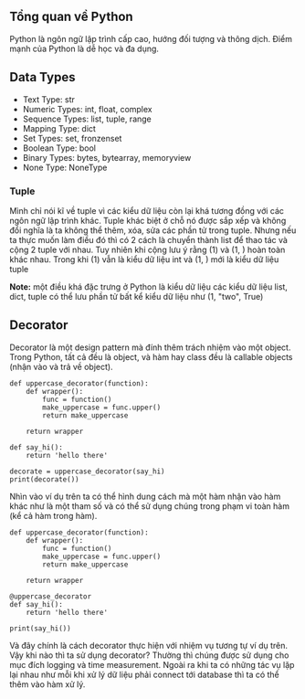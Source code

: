 ## Tổng quan về Python

Python là ngôn ngữ lập trình cấp cao, hướng đối tượng và thông dịch. Điểm mạnh của Python là dễ học và đa dụng.

## Data Types

- Text Type: str
- Numeric Types: int, float, complex
- Sequence Types: list, tuple, range
- Mapping Type: dict
- Set Types: set, fronzenset
- Boolean Type: bool
- Binary Types: bytes, bytearray, memoryview
- None Type: NoneType

### Tuple

Mình chỉ nói kĩ về tuple vì các kiểu dữ liệu còn lại khá tương đồng với các ngôn ngữ lập trình khác. Tuple khác biệt ở chỗ nó được sắp xếp và không đổi nghĩa là ta không thể thêm, xóa, sửa các phần tử trong tuple.
Nhưng nếu ta thực muốn làm điều đó thì có 2 cách là chuyển thành list để thao tác và cộng 2 tuple với nhau. Tuy nhiên khi cộng lưu ý rằng (1) và (1, ) hoàn toàn khác nhau. Trong khi (1) vẫn là kiểu dữ liệu int và (1, ) mới là kiểu dữ liệu tuple

**Note:** một điều khá đặc trưng ở Python là kiểu dữ liệu các kiểu dữ liệu list, dict, tuple có thể lưu phần tử bất kể kiểu dữ liệu như (1, "two", True)

## Decorator

Decorator là một design pattern mà đính thêm trách nhiệm vào một object. Trong Python, tất cả đều là object, và hàm hay class đều là callable objects (nhận vào và trả về object).

```
def uppercase_decorator(function):
    def wrapper():
        func = function()
        make_uppercase = func.upper()
        return make_uppercase

    return wrapper

def say_hi():
    return 'hello there'

decorate = uppercase_decorator(say_hi)
print(decorate())
```

Nhìn vào ví dụ trên ta có thể hình dung cách mà một hàm nhận vào hàm khác như là một tham số và có thể sử dụng chúng trong phạm vi toàn hàm (kể cả hàm trong hàm).

```
def uppercase_decorator(function):
    def wrapper():
        func = function()
        make_uppercase = func.upper()
        return make_uppercase

    return wrapper

@uppercase_decorator
def say_hi():
    return 'hello there'

print(say_hi())
```

Và đây chính là cách decorator thực hiện với nhiệm vụ tương tự ví dụ trên. Vậy khi nào thì ta sử dụng decorator? Thường thì chúng được sử dụng cho mục đích logging và time measurement. Ngoài ra khi ta có những tác vụ lặp lại nhau như mỗi khi xử lý dữ liệu phải connect tới database thì ta có thể thêm vào hàm xử lý.
